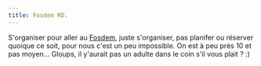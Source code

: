 ```yaml
---
title: Fosdem RD.
---
```


S'organiser pour aller au [Fosdem](http://www.fosdem.org/2005), juste
s'organiser, pas planifer ou réserver quoique ce soit, pour nous c'est un peu
impossible. On est à peu près 10 et pas moyen... Gloups, il y'aurait pas un
adulte dans le coin s'il vous plait ? :)

